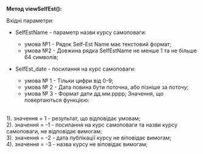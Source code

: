 **Метод viewSelfEst():**

Вхідні параметри:

- SelfEstName - параметр назви курсу самоповаги:

   - умова №1 - Рядок Self-Est Name має текстовий формат;
   - умова №2 - Довжина рядка SelfEstName не менше 1 та не більше 64 символів;


-  SelfEst_date - посилання на курс самоповаги:

   - умова № 1 - Тільки цифри від 0-9;
   - умова № 2 - Дата повина бути поточна, або пізніше за поточу;
   - умова № 3 - Формат дати дд.мм.рррр;
Значення, що повертаються функцією:

<br> 1). значення = 1 - результат, що відповідає умовам;
 <br>2). значення = -1 - посилання на курс самоповаги та назви курсу самоповаги, не відповідає вимогам;
 <br>3). значення = -2 - дата публікації курсу не віповідає вимогам;
 <br>4). значення = -3 - назва курсу не віповідає вимогам;
